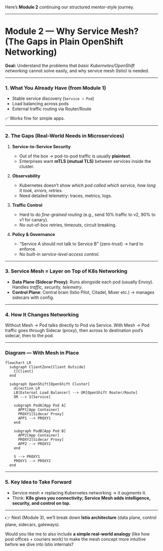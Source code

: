 Here’s **Module 2** continuing our structured mentor-style journey.

---

# Module 2 — Why Service Mesh? (The Gaps in Plain OpenShift Networking)

**Goal:** Understand the problems that *basic Kubernetes/OpenShift networking* cannot solve easily, and why service mesh (Istio) is needed.

---

### 1. **What You Already Have (from Module 1)**

* Stable service discovery (`Service → Pod`)
* Load balancing across pods
* External traffic routing via Router/Route

✅ Works fine for simple apps.

---

### 2. **The Gaps (Real-World Needs in Microservices)**

1. **Service-to-Service Security**

   * Out of the box → pod-to-pod traffic is usually **plaintext**.
   * Enterprises want **mTLS (mutual TLS)** between services inside the cluster.

2. **Observability**

   * Kubernetes doesn’t show *which pod called which service, how long it took, errors, retries*.
   * Need detailed telemetry: traces, metrics, logs.

3. **Traffic Control**

   * Hard to do *fine-grained routing* (e.g., send 10% traffic to v2, 90% to v1 for canary).
   * No out-of-box retries, timeouts, circuit breaking.

4. **Policy & Governance**

   * “Service A should not talk to Service B” (zero-trust) → hard to enforce.
   * No built-in *service-level access control*.

---

### 3. **Service Mesh = Layer on Top of K8s Networking**

* **Data Plane (Sidecar Proxy)**: Runs alongside each pod (usually Envoy). Handles *traffic, security, telemetry*.
* **Control Plane**: Central brain (Istio Pilot, Citadel, Mixer etc.) → manages sidecars with config.

---

### 4. **How It Changes Networking**

Without Mesh → Pod talks directly to Pod via Service.
With Mesh → Pod traffic goes through Sidecar (proxy), then across to destination pod’s sidecar, then to the pod.

---

### Diagram — With Mesh in Place

```mermaid
flowchart LR
  subgraph ClientZone[Client Outside]
    C[Client]
  end

  subgraph OpenShift[OpenShift Cluster]
    direction LR
    LB[External Load Balancer] --> OR[OpenShift Router/Route]
    OR --> S[Service]
    
    subgraph PodA[App Pod A]
      APP1[App Container]
      PROXY1[Sidecar Proxy]
      APP1 --> PROXY1
    end

    subgraph PodB[App Pod B]
      APP2[App Container]
      PROXY2[Sidecar Proxy]
      APP2 --> PROXY2
    end

    S --> PROXY1
    PROXY1 --> PROXY2
  end
```

---

### 5. **Key Idea to Take Forward**

* Service mesh ≠ replacing Kubernetes networking → it *augments* it.
* Think: **K8s gives you connectivity; Service Mesh adds intelligence, security, and control on top.**

---

👉 Next (Module 3), we’ll break down **Istio architecture** (data plane, control plane, sidecars, gateways).

Would you like me to also include **a simple real-world analogy** (like how post offices + couriers work) to make the mesh concept more intuitive before we dive into Istio internals?
